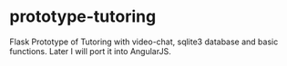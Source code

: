 # prototype-tutoring
Flask Prototype of Tutoring with video-chat, sqlite3 database and basic functions. Later I will port it into AngularJS.
